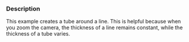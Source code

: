 ### Description

This example creates a tube around a line. This is helpful because when you zoom the camera, the thickness of a line remains constant, while the thickness of a tube varies.

